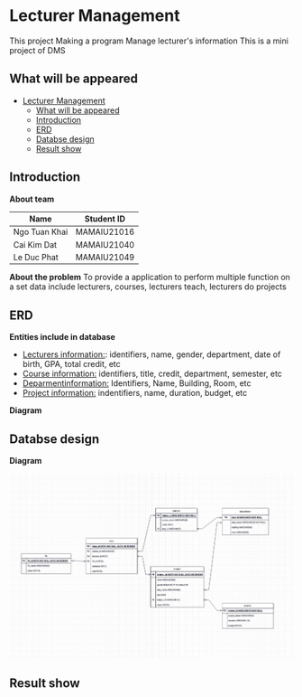 # Lecturer Management

<!-- Preface -->
This project Making a program Manage lecturer's information
</sub> This is a mini project of DMS </sub>

<!-- Map of content -->
## What will be appeared
- [Lecturer Management](#lecturer-management)
  - [What will be appeared](#what-will-be-appeared)
  - [Introduction](#introduction)
  - [ERD](#erd)
  - [Databse design](#databse-design)
  - [Result show](#result-show)

## Introduction

**About team**

|Name|Student ID|
|-|-|
|Ngo Tuan Khai|MAMAIU21016|
|Cai Kim Dat|MAMAIU21040|
|Le Duc Phat|MAMAIU21049|

**About the problem**
To provide a application to perform multiple function on a set data include lecturers, courses, lecturers teach, lecturers do projects

## ERD

**Entities include in database**

- <u>Lecturers information:</u>: identifiers, name, gender, department, date of birth, GPA, total credit, etc
- <u>Course information:</u> identifiers, title, credit, department, semester, etc
- <u>Deparmentinformation:</u> Identifiers, Name, Building, Room, etc
- <u>Project information:</u> indentifiers, name, duration, budget, etc

**Diagram**

## Databse design

**Diagram**

![This a drap diagram NOT the result](./Illustration/ERD_DBS.drawio.png)

## Result show